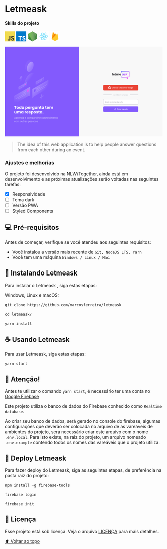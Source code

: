 # Letmeask

<!-- ![GitHub repo size](https://img.shields.io/github/repo-size/iuricode/README-template?style=for-the-badge)
![GitHub language count](https://img.shields.io/github/languages/count/iuricode/README-template?style=for-the-badge)
![GitHub forks](https://img.shields.io/github/forks/iuricode/README-template?style=for-the-badge)
![Bitbucket open issues](https://img.shields.io/bitbucket/issues/iuricode/README-template?style=for-the-badge)
![Bitbucket open pull requests](https://img.shields.io/bitbucket/pr-raw/iuricode/README-template?style=for-the-badge) -->


#### Skills do projeto
<code><img height="32" src="https://raw.githubusercontent.com/github/explore/80688e429a7d4ef2fca1e82350fe8e3517d3494d/topics/javascript/javascript.png" alt="Javascript"/></code>
<code><img height="32" src="https://raw.githubusercontent.com/github/explore/80688e429a7d4ef2fca1e82350fe8e3517d3494d/topics/typescript/typescript.png" alt="Typescript"/></code>
<code><img height="32" src="https://raw.githubusercontent.com/github/explore/80688e429a7d4ef2fca1e82350fe8e3517d3494d/topics/nodejs/nodejs.png" alt="Nodejs"/></code>
<code><img height="32" src="https://raw.githubusercontent.com/github/explore/80688e429a7d4ef2fca1e82350fe8e3517d3494d/topics/react/react.png" alt="React"/></code>
<code><img height="32" src="https://raw.githubusercontent.com/github/explore/80688e429a7d4ef2fca1e82350fe8e3517d3494d/topics/firebase/firebase.png" alt="Firebase"/></code>

<img src="https://raw.githubusercontent.com/marcosferreira/letmeask/e947baf89373d44cb2f71d3886c8fc6d2f80e7a1/src/assets/images/_homepage.png" alt="Letmeask">

> The idea of this web application is to help people answer questions from each other during an event.

### Ajustes e melhorias

O projeto foi desenvolvido na NLW/Together, ainda está em desenvolvimento e as próximas atualizações serão voltadas nas seguintes tarefas:

- [x] Responsividade
- [ ] Tema dark
- [ ] Versão PWA
- [ ] Styled Components

## 💻 Pré-requisitos

Antes de começar, verifique se você atendeu aos seguintes requisitos:
<!---Estes são apenas requisitos de exemplo. Adicionar, duplicar ou remover conforme necessário--->
* Você instalou a versão mais recente de `Git, NodeJS LTS, Yarn`
* Você tem uma máquina `Windows / Linux / Mac`.

## 🚀 Instalando Letmeask

Para instalar o Letmeask , siga estas etapas:

Windows, Linux e macOS:
```
git clone https://github.com/marcosferreira/letmeask
```
```
cd letmeask/
```
```
yarn install
```

## ☕ Usando Letmeask

Para usar Letmeask, siga estas etapas:


```
yarn start
```


## 🚧 Atenção!

Antes te utilizar o comando `yarn start`, é necessário ter uma conta no <a href="https://console.firebase.google.com/"> Google Firebase </a>

Este projeto utiliza o banco de dados do Firebase conhecido como `Realtime database`.

Ao criar seu banco de dados, será gerado no console do firebase, algumas configurações que deverão ser colocada no arquivo de as vareáveis de ambientes do projeto, será necessário criar este arquivo com o nome `.env.local`. Para isto existe, na raiz do projeto, um arquivo nomeado `.env.example` contendo todos os nomes das vareáveis que o projeto utiliza.

## 🚀 Deploy Letmeask

Para fazer deploy do Letmeask, siga as seguintes etapas, de preferência na pasta raiz do projeto:

```
npm install -g firebase-tools
```
```
firebase login
```
```
firebase init
```


## 📝 Licença

Esse projeto está sob licença. Veja o arquivo [LICENÇA](LICENSE.md) para mais detalhes.

[⬆ Voltar ao topo](#Letmeask)<br>

